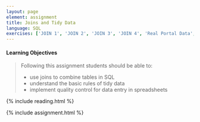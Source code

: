 ```yaml
---
layout: page
element: assignment
title: Joins and Tidy Data
language: SQL
exercises: ['JOIN 1', 'JOIN 2', 'JOIN 3', 'JOIN 4', 'Real Portal Data', 'Data entry validation in Excel']
---
```


#### Learning Objectives

> Following this assignment students should be able to:
>
> - use joins to combine tables in SQL
> - understand the basic rules of tidy data
> - implement quality control for data entry in spreadsheets

{% include reading.html %}

{% include assignment.html %}
